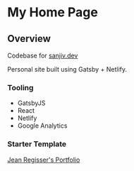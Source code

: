 # My Home Page

## Overview

Codebase for [sanjiv.dev](https://sanjiv.dev)

Personal site built using Gatsby + Netlify.

### Tooling

- GatsbyJS
- React
- Netlify
- Google Analytics

### Starter Template

[Jean Regisser's Portfolio](https://www.gatsbyjs.org/showcase/jeanregisser.com)
